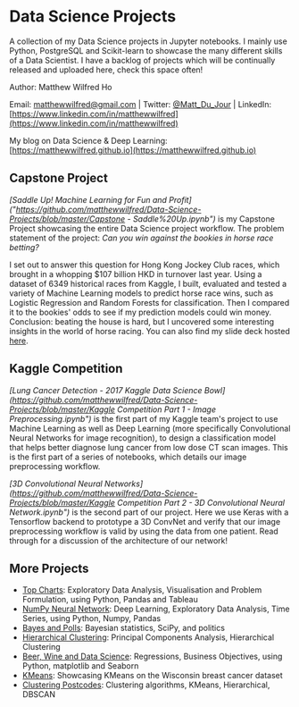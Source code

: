 # Data Science Projects
A collection of my Data Science projects in Jupyter notebooks. I mainly use Python, PostgreSQL and Scikit-learn to showcase the many different skills of a Data Scientist. I have a backlog of projects which will be continually released and uploaded here, check this space often!

Author: Matthew Wilfred Ho

Email: matthewwilfred@gmail.com  |  Twitter: [@Matt\_Du\_Jour](https://twitter.com/Matt_du_Jour) | LinkedIn: [https://www.linkedin.com/in/matthewwilfred](https://www.linkedin.com/in/matthewwilfred)

My blog on Data Science & Deep Learning: [https://matthewwilfred.github.io](https://matthewwilfred.github.io)

## Capstone Project
*[Saddle Up! Machine Learning for Fun and Profit]("https://github.com/matthewwilfred/Data-Science-Projects/blob/master/Capstone - Saddle%20Up.ipynb")* is my Capstone Project showcasing the entire Data Science project workflow. The problem statement of the project: *Can you win against the bookies in horse race betting?*

I set out to answer this question for Hong Kong Jockey Club races, which brought in a whopping $107 billion HKD in turnover last year. Using a dataset of 6349 historical races from Kaggle, I built, evaluated and tested a variety of Machine Learning models to predict horse race wins, such as Logistic Regression and Random Forests for classification. Then I compared it to the bookies' odds to see if my prediction models could win money. Conclusion: beating the house is hard, but I uncovered some interesting insights in the world of horse racing. You can also find my slide deck hosted [here](bit.ly/2iyFvHP).

## Kaggle Competition
*[Lung Cancer Detection - 2017 Kaggle Data Science Bowl](https://github.com/matthewwilfred/Data-Science-Projects/blob/master/Kaggle Competition Part 1 - Image Preprocessing.ipynb")* is the first part of my Kaggle team's project to use Machine Learning as well as Deep Learning (more specifically Convolutional Neural Networks for image recognition), to design a classification model that helps better diagnose lung cancer from low dose CT scan images. This is the first part of a series of notebooks, which details our image preprocessing workflow.

*[3D Convolutional Neural Networks](https://github.com/matthewwilfred/Data-Science-Projects/blob/master/Kaggle Competition Part 2 - 3D Convolutional Neural Network.ipynb")* is the second part of our project. Here we use Keras with a Tensorflow backend to prototype a 3D ConvNet and verify that our image preprocessing workflow is valid by using the data from one patient. Read through for a discussion of the architecture of our network!

## More Projects
- [Top Charts](https://github.com/matthewwilfred/Data-Science-Projects/blob/master/Top%20Charts.ipynb): Exploratory Data Analysis, Visualisation and Problem Formulation, using Python, Pandas and Tableau
- [NumPy Neural Network](https://github.com/matthewwilfred/Data-Science-Projects/blob/master/Neural%20Network_Numpy.ipynb): Deep Learning, Exploratory Data Analysis, Time Series, using Python, Numpy, Pandas
- [Bayes and Polls](https://github.com/matthewwilfred/Data-Science-Projects/blob/master/Bayes%20and%20Polls.ipynb): Bayesian statistics, SciPy, and politics
- [Hierarchical Clustering](https://github.com/matthewwilfred/Data-Science-Projects/blob/master/Hierarchical%20clustering.ipynb): Principal Components Analysis, Hierarchical Clustering
- [Beer, Wine and Data Science](https://github.com/matthewwilfred/Data-Science-Projects/blob/master/Beer.ipynb): Regressions, Business Objectives, using Python, matplotlib and Seaborn
- [KMeans](https://github.com/matthewwilfred/Data-Science-Projects/blob/master/Beer.ipynb): Showcasing KMeans on the Wisconsin breast cancer dataset
- [Clustering Postcodes](https://github.com/matthewwilfred/Data-Science-Projects/blob/master/Clustering%20Postcodes.ipynb): Clustering algorithms, KMeans, Hierarchical, DBSCAN

